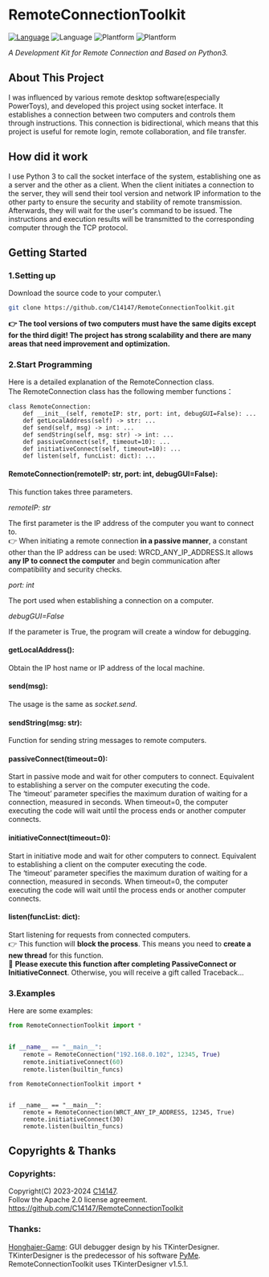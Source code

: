 RemoteConnectionToolkit
===================
[![Language](https://img.shields.io/badge/Python-3.10.0-blue?logo=python)](https://python.org)
![Language](https://img.shields.io/badge/RemoteConnectionToolkit-1.4.0-green)
![Plantform](https://img.shields.io/badge/Windows-blue)
![Plantform](https://img.shields.io/badge/Linux-blue)


_A Development Kit for Remote Connection and Based on Python3._

## About This Project

I was influenced by various remote desktop software(especially PowerToys), and developed this project using socket interface. It establishes a connection between two computers and controls them through instructions. This connection is bidirectional, which means that this project is useful for remote login, remote collaboration, and file transfer.

## How did it work

I use Python 3 to call the socket interface of the system, establishing one as a server and the other as a client. When the client initiates a connection to the server, they will send their tool version and network IP information to the other party to ensure the security and stability of remote transmission. Afterwards, they will wait for the user's command to be issued. The instructions and execution results will be transmitted to the corresponding computer through the TCP protocol.

## Getting Started

### 1.Setting up

Download the source code to your computer.\
```bash
git clone https://github.com/C14147/RemoteConnectionToolkit.git
```
**👉 The tool versions of two computers must have the same digits except for the third digit! The project has strong scalability and there are many areas that need improvement and optimization.**

### 2.Start Programming

Here is a detailed explanation of the RemoteConnection class.\
The RemoteConnection class has the following member functions：

```python3
class RemoteConnection:
    def __init__(self, remoteIP: str, port: int, debugGUI=False): ...
	def getLocalAddress(self) -> str: ...
	def send(self, msg) -> int: ...
	def sendString(self, msg: str) -> int: ...
	def passiveConnect(self, timeout=10): ...
	def initiativeConnect(self, timeout=10): ...
	def listen(self, funcList: dict): ...
```

#### RemoteConnection(remoteIP: str, port: int, debugGUI=False):

This function takes three parameters.

_remoteIP: str_

The first parameter is the IP address of the computer you want to connect to. \
👉 When initiating a remote connection **in a passive manner**, a constant other than the IP address can be used: WRCD_ANY_IP_ADDRESS.It allows **any IP to connect the computer** and begin communication after compatibility and security checks.

_port: int_

The port used when establishing a connection on a computer.

_debugGUI=False_

If the parameter is True, the program will create a window for debugging.

#### getLocalAddress():

Obtain the IP host name or IP address of the local machine.

#### send(msg):

The usage is the same as _socket.send_.

#### sendString(msg: str):

Function for sending string messages to remote computers.

#### passiveConnect(timeout=0):

Start in passive mode and wait for other computers to connect. Equivalent to establishing a server on the computer executing the code.\
The ‘timeout’ parameter specifies the maximum duration of waiting for a connection, measured in seconds. When timeout=0, the computer executing the code will wait until the process ends or another computer connects.

#### initiativeConnect(timeout=0):

Start in initiative mode and wait for other computers to connect. Equivalent to establishing a client on the computer executing the code.\
The ‘timeout’ parameter specifies the maximum duration of waiting for a connection, measured in seconds. When timeout=0, the computer executing the code will wait until the process ends or another computer connects.

#### listen(funcList: dict):

Start listening for requests from connected computers.\
👉 This function will **block the process**. This means you need to **create a new thread** for this function.\
🚨 **Please execute this function after completing PassiveConnect or InitiativeConnect**. Otherwise, you will receive a gift called Traceback...

### 3.Examples

Here are some examples:

```python
from RemoteConnectionToolkit import *


if __name__ == "__main__":
    remote = RemoteConnection("192.168.0.102", 12345, True)
    remote.initiativeConnect(60)
    remote.listen(builtin_funcs)
```

```python3
from RemoteConnectionToolkit import *


if __name__ == "__main__":
    remote = RemoteConnection(WRCT_ANY_IP_ADDRESS, 12345, True)
    remote.initiativeConnect(30)
    remote.listen(builtin_funcs)
```

## Copyrights & Thanks

### Copyrights:

Copyright(C) 2023-2024 [C14147](https://github.com/C14147/).\
Follow the Apache 2.0 license agreement.\
https://github.com/C14147/RemoteConnectionToolkit

### Thanks:

[Honghaier-Game](https://github.com/honghaier-game/): GUI debugger design by his TKinterDesigner.\
TKinterDesigner is the predecessor of his software [PyMe](https://github.com/honghaier-game/PyMe). \
RemoteConnectionToolkit uses TKinterDesigner v1.5.1.
